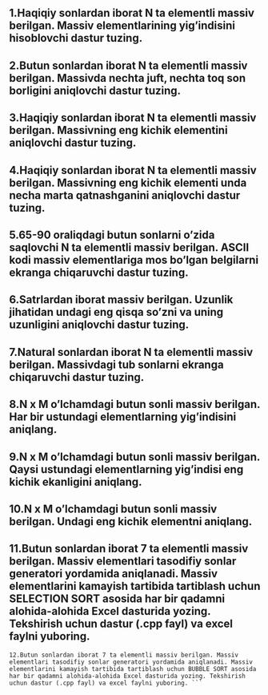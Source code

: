 ## 1.Haqiqiy sonlardan iborat N ta elementli massiv berilgan. Massiv elementlarining yig’indisini hisoblovchi dastur tuzing.

## 2.Butun sonlardan iborat N ta elementli massiv berilgan. Massivda nechta juft, nechta toq son borligini aniqlovchi dastur tuzing.

## 3.Haqiqiy sonlardan iborat N ta elementli massiv berilgan. Massivning eng kichik elementini aniqlovchi dastur tuzing.

## 4.Haqiqiy sonlardan iborat N ta elementli massiv berilgan. Massivning eng kichik elementi unda necha marta qatnashganini aniqlovchi dastur tuzing.

## 5.65-90 oraliqdagi butun sonlarni o’zida saqlovchi N ta elementli massiv berilgan. ASCII kodi massiv elementlariga mos bo’lgan belgilarni ekranga chiqaruvchi dastur tuzing.

## 6.Satrlardan iborat massiv berilgan. Uzunlik jihatidan undagi eng qisqa so’zni va uning uzunligini aniqlovchi dastur tuzing.

## 7.Natural sonlardan iborat N ta elementli massiv berilgan. Massivdagi tub sonlarni ekranga chiqaruvchi dastur tuzing.

## 8.N x M o’lchamdagi butun sonli massiv berilgan. Har bir ustundagi elementlarning yig’indisini aniqlang.

## 9.N x M o’lchamdagi butun sonli massiv berilgan. Qaysi ustundagi elementlarning yig’indisi eng kichik ekanligini aniqlang.

## 10.N x M o’lchamdagi butun sonli massiv berilgan. Undagi eng kichik elementni aniqlang.

## 11.Butun sonlardan iborat 7 ta elementli massiv berilgan. Massiv elementlari tasodifiy sonlar generatori yordamida aniqlanadi. Massiv elementlarini kamayish tartibida tartiblash uchun SELECTION SORT asosida har bir qadamni alohida-alohida Excel dasturida yozing. Tekshirish uchun dastur (.cpp fayl) va excel faylni yuboring.

````
12.Butun sonlardan iborat 7 ta elementli massiv berilgan. Massiv elementlari tasodifiy sonlar generatori yordamida aniqlanadi. Massiv elementlarini kamayish tartibida tartiblash uchun BUBBLE SORT asosida har bir qadamni alohida-alohida Excel dasturida yozing. Tekshirish uchun dastur (.cpp fayl) va excel faylni yuboring. ```
````
